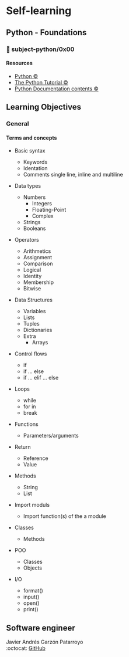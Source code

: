 # Self-learning
## Python - Foundations
### :open_file_folder: subject-python/0x00

#### Resources
* [Python :copyright:](https://www.python.org/)
* [The Python Tutorial :copyright:](https://docs.python.org/3/tutorial/index.html)
* [Python Documentation contents :copyright:](https://docs.python.org/3/contents.html)

## Learning Objectives
### General
#### Terms and concepts
* Basic syntax
  - Keywords
  - Identation
  - Comments single line, inline and multiline

* Data types
  - Numbers
    - Integers
    - Floating-Point
    - Complex
  - Strings
  - Booleans

* Operators
  - Arithmetics
  - Assignment
  - Comparison
  - Logical
  - Identity
  - Membership
  - Bitwise

* Data Structures
  - Variables
  - Lists
  - Tuples
  - Dictionaries
  - Extra
    - Arrays

* Control flows
  - if
  - if ... else
  - if ... elif ... else
* Loops
  - while
  - for in
  - break

* Functions
  - Parameters/arguments

* Return
  - Reference
  - Value

* Methods
  - String
  - List

* Import moduls
  -  Import function(s) of the a module

* Classes
  - Methods

* POO
  - Classes
  - Objects

* I/O
  - format()
  - input()
  - open()
  - print()

## Software engineer
Javier Andrés Garzón Patarroyo  
:octocat: [GitHub](https://github.com/javierandresgp/)
